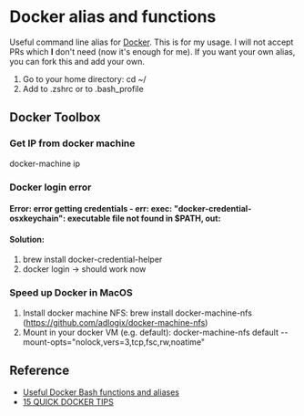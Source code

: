 # Docker alias and functions

Useful command line alias for [Docker](https://www.docker.io/). This is for my usage. I will not accept PRs which **I** don't need (now it's enough for me). If you want your own alias, you can fork this and add your own. 

1. Go to your home directory: cd ~/ 
2. Add to .zshrc or to .bash_profile

## Docker Toolbox

### Get IP from docker machine
docker-machine ip

### Docker login error
#### Error: error getting credentials - err: exec: "docker-credential-osxkeychain": executable file not found in $PATH, out:
#### Solution:
1. brew install docker-credential-helper
2. docker login -> should work now

### Speed up Docker in MacOS
1. Install docker machine NFS: brew install docker-machine-nfs (https://github.com/adlogix/docker-machine-nfs)
2. Mount in your docker VM (e.g. default): docker-machine-nfs default --mount-opts="nolock,vers=3,tcp,fsc,rw,noatime"

## Reference

- [Useful Docker Bash functions and aliases](http://kartar.net/2014/03/useful-docker-bash-functions-and-aliases)
- [15 QUICK DOCKER TIPS](https://labs.ctl.io/15-quick-docker-tips/)
